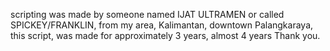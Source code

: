  scripting was made by someone named IJAT ULTRAMEN or called SPICKEY/FRANKLIN,
 from my area, Kalimantan, downtown Palangkaraya, this script,
 was made for approximately 3 years, almost 4 years Thank you.
